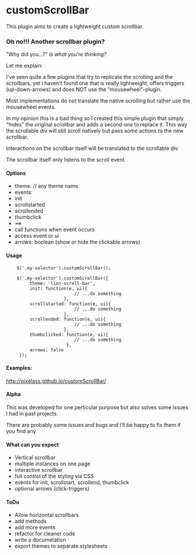 # customScrollBar

This plugin aims to create a lightweight custom scrollbar.

### Oh no!!! Another scrollbar plugin?

"Why did you...?" *is what you're thinking?*

Let me explain:

I've seen quite a few plugins that try to replicate the scrolling and
the scrollbars, yet I haven't found one that is really lightweight,
offers triggers (up-down-arrows) and does NOT use the
"mousewheel"-plugin.

Most implementations do not translate the native scrolling but rather
use the mousewheel events.

In my opinion this is a bad thing so I created this simple plugin
that simply "hides" the original scrollbar and adds a second one to
replace it. This way the scrollable div will still scroll natively but
pass some actions to the new scrollbar.

Interactions on the scrollbar itself will be translated to the
scrollable div.

The scrollbar itself only listens to the scroll event.

#### Options

* theme: // any theme name
* events:
 * init
 * scrollstarted
 * scrollended
 * thumbclick
 * ==>
  * call functions when event occurs
  * access event or ui
* arrows: boolean (show or hide the clickable arrows)


#### Usage
		$('.my-selector').customScrollBar();

		$('.my-selector').customScrollBar({
			 theme: 'lion-scroll-bar',
			 init: function(e, ui){
                              // ...do something
                          },
			 scrollstarted: function(e, ui){
                              // ...do something
                          },
             scrollended: function(e, ui){
                              // ...do something
                          },
             thumbclicked: function(e, ui){
                              // ...do something
                           },
			 arrows: false
		 });


#### Examples:

http://pixelass.github.io/customScrollBar/

#### Alpha

This was developed for one perticular purpose but also solves some
issues I had in past projects.

There are probably some issues and bugs and I'll be happy to fix them
if you find any


#### What can you expect

* Vertical scrollbar
* multiple instances on one page
* interactive scrollbar
* full control of the styling via CSS
* events for init, scrollstart, scrollend, thumbclick
* optional arrows (click-triggers)

#### ToDo

* Allow horizontal scrollbars
* add methods
* add more events
* refactor for cleaner code
* write a documetation
* export themes to separate stylesheets
